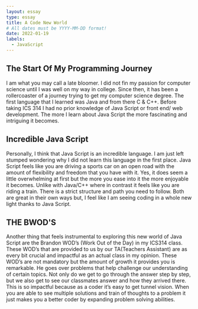 ```yaml
---
layout: essay
type: essay
title: A Code New World
# All dates must be YYYY-MM-DD format!
date: 2022-01-19
labels:
  - JavaScript 
---
```

 
 ## The Start Of My Programming Journey
  I am what you may call a late bloomer. I did not fin my passion for computer science until I was well on my way in college. Since then, it has been a rollercoaster of a journey trying to get my computer science degree. The first language that I learned was Java and from there C & C++. Before taking ICS 314 I had no prior knowledge of Java Script or front end/ web development. The more I learn about Java Script the more fascinating and intriguing it becomes. 

## Incredible Java Script
  Personally, I think that Java Script is an incredible language. I am just left stumped wondering why I did not learn this language in the first place. Java Script feels like you are driving a sports car on an open road with the amount of flexibility and freedom that you have with it. Yes, it does seem a little overwhelming at first but the more you ease into it the more enjoyable it becomes. Unlike with Java/C++ where in contrast it feels like you are riding a train. There is a strict structure and path you need to follow. Both are great in their own ways but, I feel like I am seeing coding in a whole new light thanks to Java Script. 
  
  ## THE BWOD'S
  Another thing that feels instrumental to exploring this new world of Java Script are the Brandon WOD’s (Work Out of the Day) in my ICS314 class. These WOD’s that are provided to us by our TA(Teachers Assistant) are as every bit crucial and impactful as an actual class in my opinion. These WOD’s are not mandatory but the amount of growth it provides you is remarkable. He goes over problems that help challenge our understanding of certain topics. Not only do we get to go through the answer step by step, but we also get to see our classmates answer and how they arrived there. This is so impactful because as a coder it’s easy to get tunnel vision. When you are able to see multiple solutions and train of thoughts to a problem it just makes you a better coder by expanding problem solving abilities.  
